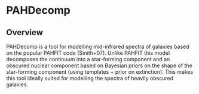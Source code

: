 # PAHDecomp

## Overview
PAHDecomp is a tool for modelling mid-infrared spectra of galaxies based on the popular PAHFIT code (Smith+07). Unlike PAHFIT this model decomposes the continuum into a star-forming component and an obscured nuclear component based on Bayesian priors on the shape of the star-forming component (using templates + prior on extinction). This makes this tool ideally suited for modelling the spectra of heavily obscured galaxies.
